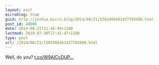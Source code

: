```yaml
---
layout: post
microblog: true
guid: http://joshua.micro.blog/2014/08/21/t502406461427703808.html
post_id: 40808
date: 2014-08-21T21:46:49+1100
lastmod: 2019-07-30T17:41:47+1100
type: post
url: /2014/08/21/t502406461427703808.html
---
```

Well, do you? [t.co/W9AICcDUP...](http://t.co/W9AICcDUPF)

